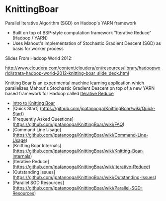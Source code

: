 KnittingBoar
============

Parallel Iterative Algorithm (SGD) on Hadoop's YARN framework

* Built on top of BSP-style computation framework "Iterative Reduce" (Hadoop / YARN)
* Uses Mahout's implementation of Stochastic Gradient Descent (SGD) as basis for worker process

Slides From Hadoop World 2012:

http://www.cloudera.com/content/cloudera/en/resources/library/hadoopworld/strata-hadoop-world-2012-knitting-boar_slide_deck.html

Knitting Boar is an experimental machine learning application which parallelizes Mahout's Stochastic Gradient Descent on top of a new YARN based framework for Hadoop called [Iterative Reduce](https://github.com/emsixteeen/IterativeReduce)

* [Intro to Knitting Boar](https://github.com/jpatanooga/KnittingBoar/wiki/Intro-to-Knitting-Boar)
* [Quick Start] (https://github.com/jpatanooga/KnittingBoar/wiki/Quick-Start)
* [Frequently Asked Questions] (https://github.com/jpatanooga/KnittingBoar/wiki/FAQ)
* [Command Line Usage] (https://github.com/jpatanooga/KnittingBoar/wiki/Command-Line-Usage)
* [Knitting Boar Internals] (https://github.com/jpatanooga/KnittingBoar/wiki/Knitting-Boar-Internals)
* [Iterative Reduce] (https://github.com/jpatanooga/KnittingBoar/wiki/Iterative-Reduce)
* [Outstanding Issues] (https://github.com/jpatanooga/KnittingBoar/wiki/Outstanding-Issues)
* [Parallel SGD Resources] (https://github.com/jpatanooga/KnittingBoar/wiki/Parallel-SGD-Resources)
